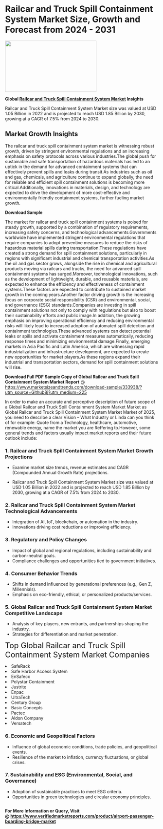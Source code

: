 <H1>Railcar and Truck Spill Containment System Market Size, Growth and Forecast from 2024 - 2031</H1><img class="aligncenter size-medium wp-image-584254" src="https://thirdeyenews.in/wp-content/uploads/2024/09/Global-Market-Research-300x168.jpeg" alt="" width="300" height="168" /><p><strong>Global&nbsp;<a href="https://www.marketsizeandtrends.com/download-sample/333938/?utm_source=Github8j?utm_medium=225">Railcar and Truck Spill Containment System Market</a> Insights</strong></p><p>Railcar and Truck Spill Containment System Market size was valued at USD 1.05 Billion in 2022 and is projected to reach USD 1.85 Billion by 2030, growing at a CAGR of 7.5% from 2024 to 2030.</p><p><h2>Market Growth Insights</h2> <p>The railcar and truck spill containment system market is witnessing robust growth, driven by stringent environmental regulations and an increasing emphasis on safety protocols across various industries.The global push for sustainable and safe transportation of hazardous materials has led to an uptick in the demand for advanced containment systems that can effectively prevent spills and leaks during transit.As industries such as oil and gas, chemicals, and agriculture continue to expand globally, the need for reliable and efficient spill containment solutions is becoming more critical.Additionally, innovations in materials, design, and technology are expected to drive the development of more cost-effective and environmentally friendly containment systems, further fueling market growth.</p> <p><strong>Download Sample</strong></p> <p>The market for railcar and truck spill containment systems is poised for steady growth, supported by a combination of regulatory requirements, increasing safety concerns, and technological advancements.Governments worldwide have implemented stringent environmental regulations that require companies to adopt preventive measures to reduce the risks of hazardous material spills during transportation.These regulations have created a strong demand for spill containment solutions, particularly in regions with significant industrial and chemical transportation activities.As the oil and gas sector grows, alongside the rise in chemical and agricultural products moving via railcars and trucks, the need for advanced spill containment systems has surged.Moreover, technological innovations, such as the development of lightweight, durable, and reusable materials, are expected to enhance the efficiency and effectiveness of containment systems.These factors are expected to contribute to sustained market growth in the coming years.Another factor driving growth is the increasing focus on corporate social responsibility (CSR) and environmental, social, and governance (ESG) standards.Companies are investing in spill containment solutions not only to comply with regulations but also to boost their sustainability efforts and public image.In addition, the growing emphasis on improving operational efficiency and reducing environmental risks will likely lead to increased adoption of automated spill detection and containment technologies.These advanced systems can detect potential leaks or spills and activate containment measures automatically, reducing response times and minimizing environmental damage.Finally, emerging markets in Asia Pacific and Latin America, which are witnessing rapid industrialization and infrastructure development, are expected to create new opportunities for market players.As these regions expand their industrial and transportation sectors, demand for spill containment solutions will rise.<p><span class=""><strong>Download Full PDF Sample Copy of Global Railcar and Truck Spill Containment System Market Report</strong> @ <a href="https://www.marketsizeandtrends.com/download-sample/333938/?utm_source=Github8j?utm_medium=225" target="_blank">https://www.marketsizeandtrends.com/download-sample/333938/?utm_source=Github8j?utm_medium=225</a></span></p><p>In order to make an accurate and perceptive description of future scope of a Global&nbsp;Railcar and Truck Spill Containment System Market Market as Global&nbsp;Railcar and Truck Spill Containment System Market Market of 2025, you need to describe a clear Vision &ndash; What Industry or Linda can you think of for example: Quote from a Technology, healthcare, automotive, renewable energy, name the market you are Reffering to.However, some general trends and factors usually impact market reports and their future outlook include:</p><h3>1.&nbsp;<strong>Railcar and Truck Spill Containment System Market Growth Projections</strong></h3><ul><li>Examine market size trends, revenue estimates and CAGR (Compounded Annual Growth Rate) projections.</li><li><p>Railcar and Truck Spill Containment System Market size was valued at USD 1.05 Billion in 2022 and is projected to reach USD 1.85 Billion by 2030, growing at a CAGR of 7.5% from 2024 to 2030.</p></li></ul><h3>2.&nbsp;<strong>Railcar and Truck Spill Containment System Market Technological Advancements</strong></h3><ul><li>Integration of AI, IoT, blockchain, or automation in the industry.</li><li>Innovations driving cost reductions or improving efficiency.</li></ul><h3>3.&nbsp;<strong>Regulatory and Policy Changes</strong></h3><ul><li>Impact of global and regional regulations, including sustainability and carbon-neutral goals.</li><li>Compliance challenges and opportunities tied to government initiatives.</li></ul><h3>4.&nbsp;<strong>Consumer Behavior Trends</strong></h3><ul><li>Shifts in demand influenced by generational preferences (e.g., Gen Z, Millennials).</li><li>Emphasis on eco-friendly, ethical, or personalized products/services.</li></ul><h3>5.&nbsp;<strong>Global Railcar and Truck Spill Containment System Market Competitive Landscape</strong></h3><ul><li>Analysis of key players, new entrants, and partnerships shaping the industry.</li><li>Strategies for differentiation and market penetration.</li></ul><p data-pm-slice="1 1 []"><span style="color: inherit; font-family: inherit; font-size: 25px;">Top Global Railcar and Truck Spill Containment System Market Companies</span></p><div class="" data-test-id=""><p><li>SafeRack</li><li> Safe Harbor Access System</li><li> EnSafeco</li><li> Polystar Containment</li><li> Justrite</li><li> Enpac</li><li> UltraTech</li><li> Century Group</li><li> Basic Concepts</li><li> Pactec</li><li> Aldon Company</li><li> Versatech</li></p></div><h3>6.&nbsp;<strong>Economic and Geopolitical Factors</strong></h3><ul><li>Influence of global economic conditions, trade policies, and geopolitical events.</li><li>Resilience of the market to inflation, currency fluctuations, or global crises.</li></ul><h3>7.&nbsp;<strong>Sustainability and ESG (Environmental, Social, and Governance)</strong></h3><ul><li>Adoption of sustainable practices to meet ESG criteria.</li><li>Opportunities in green technologies and circular economy principles.</li></ul><h2><strong style="font-size: 14px;">For More Information or Query, Visit @&nbsp;</strong><a style="background-color: #ffffff; font-size: 14px;" href="https://www.marketsizeandtrends.com/report/railcar-and-truck-spill-containment-system-market/" target="_blank">https://www.verifiedmarketreports.com/product/airport-passenger-boarding-bridge-market</a></h2>